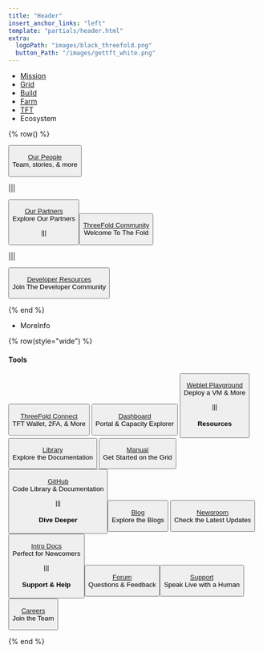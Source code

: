```yaml
---
title: "Header"
insert_anchor_links: "left"
template: "partials/header.html"
extra:
  logoPath: "images/black_threefold.png"
  button_Path: "/images/gettft_white.png"
---
```



- [Mission]("/mission")
- [Grid]("/grid")
- [Build]("/cloud")
- [Farm]("/farm")
- [TFT]("/tft")
- Ecosystem

{% row() %}

<button>

[Our People](/people)
<br>
Team, stories, & more

</button>

|||

<button>

[Our Partners](/partners)
<br>
Explore Our Partners

|||

<button>

[ThreeFold Community](/community)
<br>
Welcome To The Fold

</button>

|||

<button>

[Developer Resources](/developer)
<br>
Join The Developer Community

</button>

{% end %}

- MoreInfo

{% row(style="wide") %}


#### Tools

<button>

[ThreeFold Connect](https://library.threefold.me/info/threefold#/tokens/threefold__threefold_connect)
<br>
TFT Wallet, 2FA, & More

</button>

<button>

[Dashboard](https://dashboard.grid.tf/)
<br>
Portal & Capacity Explorer

</button>

<button>

[Weblet Playground](https://play.grid.tf)
<br>
Deploy a VM & More

|||

#### Resources 

<button>

[Library](https://library.threefold.me/info/threefold#/)
<br>
Explore the Documentation

</button>

<button>

[Manual](https://library.threefold.me/info/manual/#/manual__manual3_home_new)
<br>
Get Started on the Grid

</button>

<button>

[GitHub](https://github.com/)
<br>
Code Library & Documentation

|||

#### Dive Deeper

<button>

[Blog](/blog)
<br>
Explore the Blogs

</button>

<button>

[Newsroom](/newsroom)
<br>
Check the Latest Updates

</button>

<button>

[Intro Docs](https://intro.threefold.me)
<br>
Perfect for Newcomers

|||

#### Support & Help

<button>

[Forum](https://forum.threefold.io)
<br>
Questions & Feedback

<button>

[Support](/support)
<br>
Speak Live with a Human

</button>

<button>

[Careers](/careers)
<br>
Join the Team

</button>

{% end %}